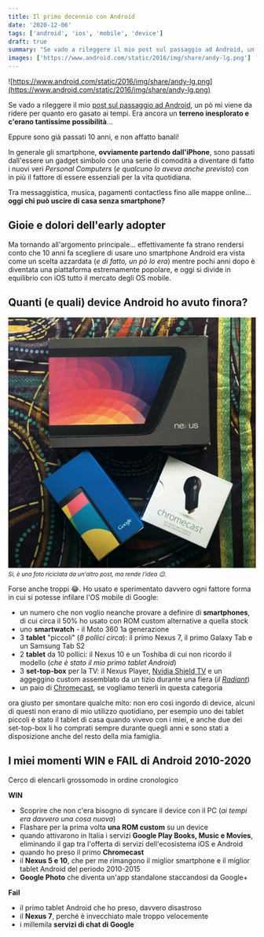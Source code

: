 ```yaml
---
title: Il primo decennio con Android
date: '2020-12-06'
tags: ['android', 'ios', 'mobile', 'device']
draft: true
summary: "Se vado a rileggere il mio post sul passaggio ad Android, un pò mi viene da ridere per quanto ero gasato ai tempi. Era ancora un terreno inesplorato e c'erano tantissime possibilità... Eppure sono già passati 10 anni, e non affatto banali!"
images: ['https://www.android.com/static/2016/img/share/andy-lg.png']
---
```


![https://www.android.com/static/2016/img/share/andy-lg.png](https://www.android.com/static/2016/img/share/andy-lg.png)

Se vado a rileggere il mio [post sul passaggio ad Android](/post/android-switch), un pò mi viene da ridere per quanto ero gasato ai tempi. Era ancora un **terreno inesplorato e c'erano tantissime possibilità**...

Eppure sono già passati 10 anni, e non affatto banali!

In generale gli smartphone, **ovviamente partendo dall'iPhone**, sono passati dall'essere un gadget simbolo con una serie di comodità a diventare di fatto i nuovi veri _Personal Computers_ (_e qualcuno lo aveva anche previsto_) con in più il fattore di essere essenziali per la vita quotidiana.

Tra messaggistica, musica, pagamenti contactless fino alle mappe online... **oggi chi può uscire di casa senza smartphone?**

## Gioie e dolori dell'early adopter

Ma tornando all'argomento principale... effettivamente fa strano rendersi conto che 10 anni fa scegliere di usare uno smartphone Android era vista come un scelta azzardata (_e di fatto, un pò lo era_) mentre pochi anni dopo è diventata una piattaforma estremamente popolare, e oggi si divide in equilibrio con iOS tutto il mercato degli OS mobile.

## Quanti (e quali) device Android ho avuto finora?

![Si, è una foto riciclata da un'altro post, ma rende l'idea 😉.](https://github.com/moebiusmania/blog-assets/blob/master/images/2014/IMG_20131215_114606_2_2.jpeg?raw=true) <small>_Si, è una foto riciclata da un'altro post, ma rende l'idea 😉._</small>

Forse anche troppi 😂. Ho usato e sperimentato davvero ogni fattore forma in cui si potesse infilare l'OS mobile di Google:

- un numero che non voglio neanche provare a definire di **smartphones**, di cui circa il 50% ho usato con ROM custom alternative a quella stock
- uno **smartwatch** - il Moto 360 1a generazione
- 3 **tablet** "piccoli" (_8 pollici circa_): il primo Nexus 7, il primo Galaxy Tab e un Samsung Tab S2
- 2 **tablet** da 10 pollici: il Nexus 10 e un Toshiba di cui non ricordo il modello (_che è stato il mio primo tablet Android_)
- 3 **set-top-box** per la TV: il Nexus Player, [Nvidia Shield TV](/post/shield-tv) e un aggeggino custom assemblato da un tizio durante una fiera (_il [Radiant](/post/hdd-vs-cloud)_)
- un paio di [Chromecast](/post/sperimentando-il-chromecast), se vogliamo tenerli in questa categoria

ora giusto per smontare qualche mito: non ero così ingordo di device, alcuni di questi non erano di mio utilizzo quotidiano, per esempio uno dei tablet piccoli è stato il tablet di casa quando vivevo con i miei, e anche due dei set-top-box li ho comprati sempre durante quegli anni e sono stati a disposizione anche del resto della mia famiglia.

## I miei momenti WIN e FAIL di Android 2010-2020

Cerco di elencarli grossomodo in ordine cronologico

**WIN**

- Scoprire che non c'era bisogno di syncare il device con il PC (_ai tempi era davvero una cosa nuova_)
- Flashare per la prima volta **una ROM custom** su un device
- quando attivarono in Italia i servizi **Google Play Books, Music e Movies**, eliminando il gap tra l'offerta di servizi dell'ecosistema iOS e Android
- quando ho preso il primo **Chromecast**
- il **Nexus 5 e 10**, che per me rimangono il miglior smartphone e il miglior tablet Android del periodo 2010-2015
- **Google Photo** che diventa un'app standalone staccandosi da Google+

**Fail**

- il primo tablet Android che ho preso, davvero disastroso
- il **Nexus 7**, perché è invecchiato male troppo velocemente
- i millemila **servizi di chat di Google**

